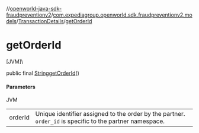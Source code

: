 //[openworld-java-sdk-fraudpreventionv2](../../../index.md)/[com.expediagroup.openworld.sdk.fraudpreventionv2.models](../index.md)/[TransactionDetails](index.md)/[getOrderId](get-order-id.md)

# getOrderId

[JVM]\

public final [String](https://docs.oracle.com/javase/8/docs/api/java/lang/String.html)[getOrderId](get-order-id.md)()

#### Parameters

JVM

| | |
|---|---|
| orderId | Unique identifier assigned to the order by the partner. `order_id` is specific to the partner namespace. |
